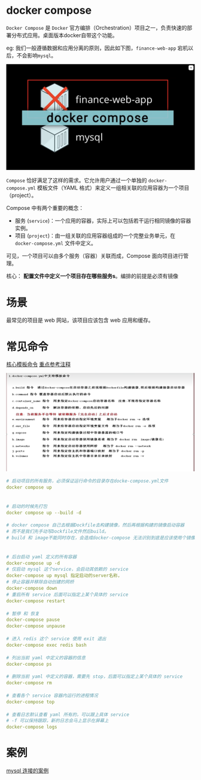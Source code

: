 # docker compose

`Docker Compose` 是 `Docker` 官方编排（Orchestration）项目之一，负责快速的部署分布式应用。桌面版本docker自带这个功能。

eg: 我们一般遵循数据和应用分离的原则，因此如下图，`finance-web-app` 宕机以后，不会影响`mysql`。

![](2022-09-23-16-13-53.png)


`Compose` 恰好满足了这样的需求。它允许用户通过一个单独的 `docker-compose.yml` 模板文件（YAML 格式）来定义一组相关联的应用容器为一个项目（project）。

Compose 中有两个重要的概念：

- 服务 (`service`)：一个应用的容器，实际上可以包括若干运行相同镜像的容器实例。
- 项目 (`project`)：由一组关联的应用容器组成的一个完整业务单元，在 `docker-compose.yml` 文件中定义。

可见，一个项目可以由多个服务（容器）关联而成，Compose 面向项目进行管理。

核心： **配置文件中定义一个项目存在哪些服务s**。编排的前提是必须有镜像

# 场景

最常见的项目是 web 网站，该项目应该包含 web 应用和缓存。

# 常见命令


[核心模板命令](https://yeasy.gitbook.io/docker_practice/compose/compose_file#build)
[重点参考注释](./web_im/docker-compose.yml)

![](2022-09-23-22-28-59.png)
```yml
# 启动项目的所有服务，必须保证运行命令的目录存在docke-compose.yml文件
docker compose up 


# 启动的时候先打包
docker compose up --build -d

# docker compose 自己去根据Dockfile去构建镜像，然后再根据构建的镜像启动容器
# 而不是我们先手动写Dockfile文件然后build。
# build 和 image不能同时存在，会造成docker-compose 无法识别到底是应该使用个镜像


# 后台启动 yaml 定义的所有容器
docker-compose up -d
# 仅启动 mysql 这个service，会启动其依赖的 service
docker-compose up mysql 指定启动的server名称，
# 停止容器并移除自动创建的网桥
docker-compose down 
# 重启所有 service 后面可以指定上某个具体的 service
docker-compose restart

# 暂停 和 恢复
docker-compose pause
docker-compose unpause

# 进入 redis 这个 service 使用 exit 退出
docker-compose exec redis bash

# 列出当前 yaml 中定义的容器的信息
docker-compose ps

# 删除当前 yaml 中定义的容器，需要先 stop，后面可以指定上某个具体的 service
docker-compose rm

# 查看各个 service 容器内运行的进程情况
docker-compose top

# 查看日志默认查看 yaml 所有的，可以跟上具体 service
# -f 可以保持跟踪，新的日志会马上显示在屏幕上
docker-compose logs


```


# 案例

[mysql 连接的案例](https://citizix.com/how-to-run-mysql-8-with-docker-and-docker-compose/#:~:text=Using%20the%20docker%2Dcompose%20tool,-We%20can%20achieve&text=With%20Compose%2C%20you%20use%20a,to%20mount%20and%20environment%20variables.&text=The%20commands%3A,up%20brings%20up%20the%20container)
